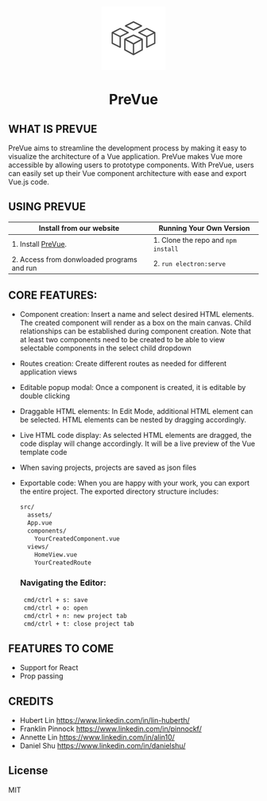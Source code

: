 
<p align="center">
  <img src="/prevue-small.png?raw=true">
  <h1 align="center">PreVue</h1>
</p>


## WHAT IS PREVUE
PreVue aims to streamline the development process by making it easy to visualize the architecture of a Vue application. PreVue makes Vue more accessible by allowing users to prototype components. With PreVue, users can easily set up their Vue component architecture with ease and export Vue.js code.

## USING PREVUE
| Install from our website| Running Your Own Version |
| ------------- | ------------- |
| 1. Install <a href="https://www.prevue.io/">PreVue</a>. | 1. Clone the repo and ```npm install``` |
| 2. Access from donwloaded programs and run | 2. ```run electron:serve ```

## CORE FEATURES:
  - Component creation: Insert a name and select desired HTML elements. The created component will render as a box on the main canvas. Child relationships can be established during component creation. Note that at least two components need to be created to be able to view selectable components in the select child dropdown 
  - Routes creation: Create different routes as needed for different application views
  - Editable popup modal: Once a component is created, it is editable by double clicking 
  - Draggable HTML elements: In Edit Mode, additional HTML element can be selected. HTML elements can be nested by dragging accordingly.
  - Live HTML code display: As selected HTML elements are dragged, the code display will change accordingly. It will be a live preview of the Vue template code
  - When saving projects, projects are saved as json files
  - Exportable code: When you are happy with your work, you can export the entire project. The exported directory structure includes:
    ```
    src/
      assets/
      App.vue
      components/
        YourCreatedComponent.vue
      views/
        HomeView.vue
        YourCreatedRoute
     ```
  
      ### Navigating the Editor:
         cmd/ctrl + s: save
         cmd/ctrl + o: open
         cmd/ctrl + n: new project tab
         cmd/ctrl + t: close project tab
  
## FEATURES TO COME
- Support for React
- Prop passing

## CREDITS
- Hubert Lin https://www.linkedin.com/in/lin-huberth/
- Franklin Pinnock https://www.linkedin.com/in/pinnockf/
- Annette Lin https://www.linkedin.com/in/alin10/
- Daniel Shu https://www.linkedin.com/in/danielshu/

## License
MIT

